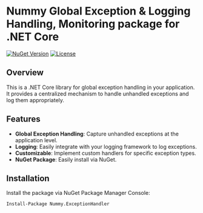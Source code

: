 # Nummy Global Exception & Logging Handling, Monitoring package for .NET Core

[![NuGet Version](https://img.shields.io/nuget/v/Nummy.ExceptionHandler.svg)](https://www.nuget.org/packages/Nummy.ExceptionHandler/)
[![License](https://img.shields.io/badge/license-MIT-blue.svg)](LICENSE)

## Overview

This is a .NET Core library for global exception handling in your application. It provides a centralized mechanism to handle unhandled exceptions and log them appropriately.

## Features

- **Global Exception Handling**: Capture unhandled exceptions at the application level.
- **Logging**: Easily integrate with your logging framework to log exceptions.
- **Customizable**: Implement custom handlers for specific exception types.
- **NuGet Package**: Easily install via NuGet.

## Installation

Install the package via NuGet Package Manager Console:

```bash
Install-Package Nummy.ExceptionHandler
